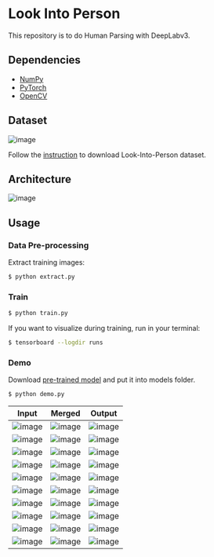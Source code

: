 # Look Into Person

This repository is to do Human Parsing with DeepLabv3.

## Dependencies
- [NumPy](http://docs.scipy.org/doc/numpy-1.10.1/user/install.html)
- [PyTorch](https://pytorch.org/)
- [OpenCV](https://opencv-python-tutroals.readthedocs.io/en/latest/)

## Dataset

![image](https://github.com/foamliu/Look-Into-Person/raw/master/images/dataset.png)

Follow the [instruction](http://sysu-hcp.net/lip/index.php) to download Look-Into-Person dataset.

## Architecture

![image](https://github.com/foamliu/Look-Into-Person/raw/master/images/segnet.png)


## Usage
### Data Pre-processing
Extract training images:
```bash
$ python extract.py
```

### Train
```bash
$ python train.py
```

If you want to visualize during training, run in your terminal:
```bash
$ tensorboard --logdir runs
```

### Demo

Download [pre-trained model](https://github.com/foamliu/Look-Into-Person/releases/download/v1.0/model.11-0.8409.hdf5) and put it into models folder.

```bash
$ python demo.py
```

Input | Merged | Output |
|---|---|---|
|![image](https://github.com/foamliu/Look-Into-Person-v2/raw/master/images/0_image.png) | ![image](https://github.com/foamliu/Look-Into-Person-v2/raw/master/images/0_merged.png)| ![image](https://github.com/foamliu/Look-Into-Person-v2/raw/master/images/0_out.png)|
|![image](https://github.com/foamliu/Look-Into-Person-v2/raw/master/images/1_image.png) | ![image](https://github.com/foamliu/Look-Into-Person-v2/raw/master/images/1_merged.png)| ![image](https://github.com/foamliu/Look-Into-Person-v2/raw/master/images/1_out.png)|
|![image](https://github.com/foamliu/Look-Into-Person-v2/raw/master/images/2_image.png) | ![image](https://github.com/foamliu/Look-Into-Person-v2/raw/master/images/2_merged.png)| ![image](https://github.com/foamliu/Look-Into-Person-v2/raw/master/images/2_out.png)|
|![image](https://github.com/foamliu/Look-Into-Person-v2/raw/master/images/3_image.png) | ![image](https://github.com/foamliu/Look-Into-Person-v2/raw/master/images/3_merged.png)| ![image](https://github.com/foamliu/Look-Into-Person-v2/raw/master/images/3_out.png)|
|![image](https://github.com/foamliu/Look-Into-Person-v2/raw/master/images/4_image.png) | ![image](https://github.com/foamliu/Look-Into-Person-v2/raw/master/images/4_merged.png)| ![image](https://github.com/foamliu/Look-Into-Person-v2/raw/master/images/4_out.png)|
|![image](https://github.com/foamliu/Look-Into-Person-v2/raw/master/images/5_image.png) | ![image](https://github.com/foamliu/Look-Into-Person-v2/raw/master/images/5_merged.png)| ![image](https://github.com/foamliu/Look-Into-Person-v2/raw/master/images/5_out.png)|
|![image](https://github.com/foamliu/Look-Into-Person-v2/raw/master/images/6_image.png) | ![image](https://github.com/foamliu/Look-Into-Person-v2/raw/master/images/6_merged.png)| ![image](https://github.com/foamliu/Look-Into-Person-v2/raw/master/images/6_out.png)|
|![image](https://github.com/foamliu/Look-Into-Person-v2/raw/master/images/7_image.png) | ![image](https://github.com/foamliu/Look-Into-Person-v2/raw/master/images/7_merged.png)| ![image](https://github.com/foamliu/Look-Into-Person-v2/raw/master/images/7_out.png)|
|![image](https://github.com/foamliu/Look-Into-Person-v2/raw/master/images/8_image.png) | ![image](https://github.com/foamliu/Look-Into-Person-v2/raw/master/images/8_merged.png)| ![image](https://github.com/foamliu/Look-Into-Person-v2/raw/master/images/8_out.png)|
|![image](https://github.com/foamliu/Look-Into-Person-v2/raw/master/images/9_image.png) | ![image](https://github.com/foamliu/Look-Into-Person-v2/raw/master/images/9_merged.png)| ![image](https://github.com/foamliu/Look-Into-Person-v2/raw/master/images/9_out.png)|
